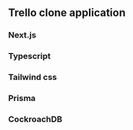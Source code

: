 
## Trello clone application

### Next.js
### Typescript
### Tailwind css
### Prisma
### CockroachDB
